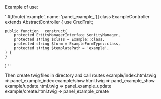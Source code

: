 Example of use:

'
#[Route('example', name: 'panel_example_')]
class ExampleController extends AbstractController
{
    use CrudTrait;

    public function __construct(
        protected EntityManagerInterface $entityManager,
        protected string $class = Example::class,
        protected string $form = ExampleFormType::class,
        protected string $templatePath = 'example',
    ) {
    }
}
''

Then create twig files in directory  and call routes
example/index.html.twig => panel_example_index
example/show.html.twig => panel_example_show
example/update.html.twig => panel_example_update
example/create.html.twig => panel_example_create
